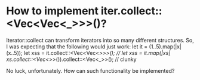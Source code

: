 
# How to implement iter.collect::<Vec<Vec<_>>>()?

Iterator::collect can transform iterators into so many different structures. So, I was expecting that the following would just work:
let it = (1..5).map(|x| (x..5));
let xss = it.collect::<Vec<Vec<_>>>();
// let xss = it.map(|xs| xs.collect::<Vec<_>>()).collect::<Vec<_>>(); // clunky 

No luck, unfortunately. How can such functionality be implemented?

        